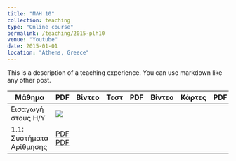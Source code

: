 ```yaml
---
title: "ΠΛΗ 10"
collection: teaching
type: "Online course"
permalink: /teaching/2015-plh10
venue: "Youtube"
date: 2015-01-01
location: "Athens, Greece"
---
```


This is a description of a teaching experience. You can use markdown like any other post.

| Μάθημα | PDF | Βίντεο | Τεστ | PDF | Βίντεο | Κάρτες | PDF | Βίντεο|
| --- | --- | --- | --- | --- | --- | --- | --- | ---|
| Εισαγωγή στους Η/Υ | <a href="https://www.slideshare.net/DimitrisPsounis/10-1-54148007" target="_blank"><img src="pdf20.png"></a> |  |  |  |  |  |  |  |
| 1.1: Συστήματα Αρίθμησης | [PDF](https://www.slideshare.net/DimitrisPsounis/10-11-52387385) [PDF](https://www.slideshare.net/DimitrisPsounis/10-11-53502905) |  |  |  |  |  |  |  |
